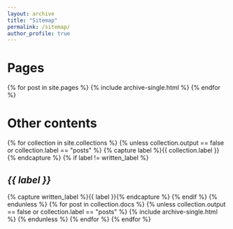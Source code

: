 ```yaml
---
layout: archive
title: "Sitemap"
permalink: /sitemap/
author_profile: true
---
```


<h1>Pages</h1>
{% for post in site.pages %}
  {% include archive-single.html %}
{% endfor %}

<h1>Other contents</h1>

{% for collection in site.collections %}
{% unless collection.output == false or collection.label == "posts" %}
  {% capture label %}{{ collection.label }}{% endcapture %}
  {% if label != written_label %}
  <h2><i>{{ label }}</i></h2>
  {% capture written_label %}{{ label }}{% endcapture %}
  {% endif %}
{% endunless %}
{% for post in collection.docs %}
  {% unless collection.output == false or collection.label == "posts" %}
  {% include archive-single.html %}
  {% endunless %}
{% endfor %}
{% endfor %}
